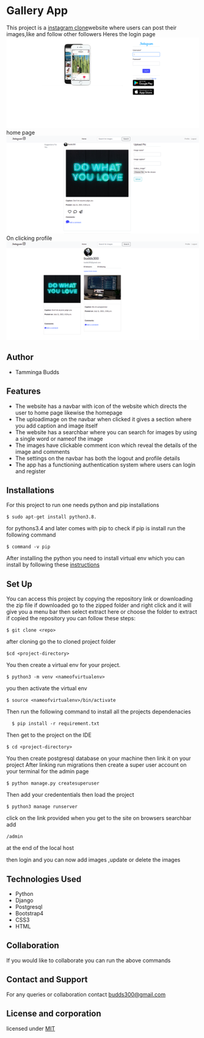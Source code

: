 
# Gallery App
This  project is a [instagram clone](https://git.heroku.com/tha-gram.git)website where users can  post their  images,like and follow other followers
 Heres the
 login page
 ![login](screenshott.png)
  home page
 ![home](screenshot2.png)
 On clicking profile
 ![image](screenshot3.png)


## Author
* Tamminga Budds 

## Features
* The website has a navbar  with icon of the website which directs the user to home page likewise the homepage
* The uploadimage on the navbar when clicked it gives a section where you add caption and image itself
* The website has a searchbar where you can search for images by using a single word or nameof the image
* The images have clickable comment icon which reveal the  details of the image and comments
* The settings on the navbar has both the logout and profile details
* The app has a functioning authentication system where users can login  and register

## Installations 
For this project to run one needs python  and pip installations

```
$ sudo apt-get install python3.8.
```
for pythons3.4 and later comes with pip  to check if pip is install run the following command
```
$ command -v pip
```
After installing the python you need to install virtual env which you can install by following  these [instructions](https://packaging.python.org/guides/installing-using-pip-and-virtual-environments/)

## Set Up
You can access this project by copying the  repository link or downloading the zip file
if downloaded go to the  zipped folder  and right click and it will give you a menu bar then select extract here or choose the folder to extract
 if copied the repository you can follow these steps:

 ```
 $ git clone <repo>
 ````
  after cloning go the to cloned project folder

  ```
  $cd <project-directory>
  ```
  You then create a virtual env for your project.
  ```
  $ python3 -m venv <nameofvirtualenv>
  ```
  you then activate the virtual env
  ```
  $ source <nameofvirtualenv>/bin/activate
  ```
  Then run the following command to install all the projects dependenacies
```
  $ pip install -r requirement.txt
```
Then get to the project on the IDE
```
$ cd <project-directory>
```
 You then create postgresql database on your machine then link it on your project
After linking run migrations  then create a super user account on your terminal for the admin page
```
$ python manage.py createsuperuser
```
Then add your credententials then load the project
```
$ python3 manage runserver
````
click on the link provided when you get to the site  on browsers searchbar   add  
```
/admin
```
at the end of the local host

then login and you can now add images ,update or delete the images

## Technologies Used
* Python
* Django
* Postgresql
* Bootstrap4
* CSS3
* HTML

## Collaboration
If you would like to collaborate you can run the above commands 

## Contact and Support
For any queries or collaboration  contact budds300@gmail.com

## License and corporation
licensed under [MIT](license)
